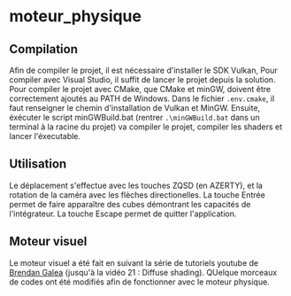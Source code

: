 # moteur_physique

## Compilation
Afin de compiler le projet, il est nécessaire d'installer le SDK Vulkan, 
Pour compiler avec Visual Studio, il suffit de lancer le projet depuis la solution.
Pour compiler le projet avec CMake, que CMake et minGW, doivent être correctement ajoutés au PATH de Windows. Dans le fichier `.env.cmake`, il faut renseigner le chemin d'installation de Vulkan et MinGW. Ensuite, éxécuter le script minGWBuild.bat (rentrer `.\minGWBuild.bat` dans un terminal à la racine du projet) va compiler le projet, compiler les shaders et lancer l'éxecutable.


## Utilisation
Le déplacement s'effectue avec les touches ZQSD (en AZERTY), et la rotation de la caméra avec les flèches directionelles. 
La touche Entrée permet de faire apparaître des cubes démontrant les capacités de l'intégrateur.
La touche Escape permet de quitter l'application.

## Moteur visuel
Le moteur visuel a été fait en suivant la série de tutoriels youtube de [Brendan Galea](https://www.youtube.com/playlist?list=PL8327DO66nu9qYVKLDmdLW_84-yE4auCR) (jusqu'à la vidéo 21 : Diffuse shading). QUelque morceaux de codes ont été modifiés afin de fonctionner avec le moteur physique. 